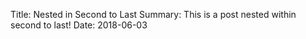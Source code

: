 Title:          Nested in Second to Last
Summary:        This is a post nested within second to last!
Date:           2018-06-03
